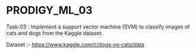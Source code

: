 # PRODIGY_ML_03

Task-03 :
Implement a support vector machine (SVM) to classify images of cats and dogs from the Kaggle dataset.

Dataset :- https://www.kaggle.com/c/dogs-vs-cats/data
